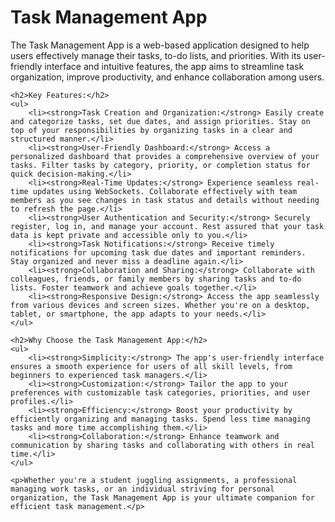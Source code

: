 <!DOCTYPE html>
<html>
<head>
    <title>Task Management App</title>
</head>
<body>
    <h1>Task Management App</h1>
    <p>The Task Management App is a web-based application designed to help users effectively manage their tasks, to-do lists, and priorities. With its user-friendly interface and intuitive features, the app aims to streamline task organization, improve productivity, and enhance collaboration among users.</p>

    <h2>Key Features:</h2>
    <ul>
        <li><strong>Task Creation and Organization:</strong> Easily create and categorize tasks, set due dates, and assign priorities. Stay on top of your responsibilities by organizing tasks in a clear and structured manner.</li>
        <li><strong>User-Friendly Dashboard:</strong> Access a personalized dashboard that provides a comprehensive overview of your tasks. Filter tasks by category, priority, or completion status for quick decision-making.</li>
        <li><strong>Real-Time Updates:</strong> Experience seamless real-time updates using WebSockets. Collaborate effectively with team members as you see changes in task status and details without needing to refresh the page.</li>
        <li><strong>User Authentication and Security:</strong> Securely register, log in, and manage your account. Rest assured that your task data is kept private and accessible only to you.</li>
        <li><strong>Task Notifications:</strong> Receive timely notifications for upcoming task due dates and important reminders. Stay organized and never miss a deadline again.</li>
        <li><strong>Collaboration and Sharing:</strong> Collaborate with colleagues, friends, or family members by sharing tasks and to-do lists. Foster teamwork and achieve goals together.</li>
        <li><strong>Responsive Design:</strong> Access the app seamlessly from various devices and screen sizes. Whether you're on a desktop, tablet, or smartphone, the app adapts to your needs.</li>
    </ul>

    <h2>Why Choose the Task Management App:</h2>
    <ul>
        <li><strong>Simplicity:</strong> The app's user-friendly interface ensures a smooth experience for users of all skill levels, from beginners to experienced task managers.</li>
        <li><strong>Customization:</strong> Tailor the app to your preferences with customizable task categories, priorities, and user profiles.</li>
        <li><strong>Efficiency:</strong> Boost your productivity by efficiently organizing and managing tasks. Spend less time managing tasks and more time accomplishing them.</li>
        <li><strong>Collaboration:</strong> Enhance teamwork and communication by sharing tasks and collaborating with others in real time.</li>
    </ul>

    <p>Whether you're a student juggling assignments, a professional managing work tasks, or an individual striving for personal organization, the Task Management App is your ultimate companion for efficient task management.</p>
</body>
</html>
